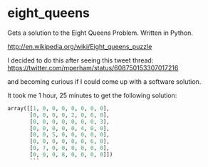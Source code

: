 # eight_queens
Gets a solution to the Eight Queens Problem. Written in Python.

http://en.wikipedia.org/wiki/Eight_queens_puzzle

I decided to do this after seeing this tweet thread:
https://twitter.com/mperham/status/608750153307017216

and becoming curious if I could come up with a software solution.

It took me 1 hour, 25 minutes to get the following solution:
```python
array([[1, 0, 0, 0, 0, 0, 0, 0],
       [0, 0, 0, 0, 2, 0, 0, 0],
       [0, 0, 0, 0, 0, 0, 0, 3],
       [0, 0, 0, 0, 0, 4, 0, 0],
       [0, 0, 5, 0, 0, 0, 0, 0],
       [0, 0, 0, 0, 0, 0, 6, 0],
       [0, 7, 0, 0, 0, 0, 0, 0],
       [0, 0, 0, 8, 0, 0, 0, 0]])       
       ```
